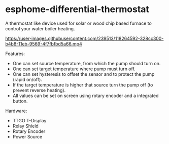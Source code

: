 

# esphome-differential-thermostat

A thermostat like device used for solar or wood chip based furnace to control your water boiler heating.


https://user-images.githubusercontent.com/239513/118264592-328cc300-b4b8-11eb-9569-4f7fbfbd5a66.mp4



Features:

- One can set source temperature, from which the pump should turn on.
- One can set target temperature where pump must turn off.
- One can set hysteresis to offset the sensor and to protect the pump (rapid on/off).
- If the target temperature is higher that source turn the pump off (to prevent reverse heating).
- All values can be set on screen using rotary encoder and a integrated button.

Hardware:
- TTGO T-Display
- Relay Shield
- Rotary Encoder
- Power Source
